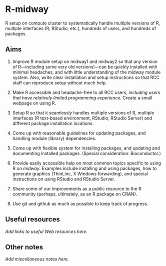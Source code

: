 # R-midway

R setup on compute cluster to systematically handle multiple versions
of R, multiple interfaces (R, RStudio, etc.), hundreds of users, and
hundreds of packages.

## Aims

1. Improve R module setup on midway1 and midway2 so that any version
of R—including some very old versions!—can be quickly installed with
minimal headaches, and with little understanding of the midway module
system. Also, write clear installation and setup instructions so that
RCC staff can reproduce setup without much help.

2. Make R accessible and headache-free to all RCC users, *including
users that have relatively limited programming experience.* Create a
small webpage on using R.

3. Setup R so that it seamlessly handles multiple versions of R,
multiple interfaces (R text-based environment, RStudio, RStudio
Server) and different package installation locations.

4. Come up with reasonable guidelines for updating packages, and
handling module (library) dependencies.

5. Come up with flexible system for installing packages, and updating
and documenting installed packages. (Special consideration:
Bioconductor.)

6. Provide easily accessible help on most common topics specific to
using R on *midway*. Examples include installing and using packages,
how to generate graphics (ThinLinc, X Windows forwarding), and special
instructions on using RStudio and RStudio Server.

7. Share some of our improvements as a public resource to the R
community (perhaps, ultimately, as an R package on CRAN).

8. Use git and github as much as possible to keep track of progress.

## Useful resources

*Add links to useful Web resources here.*

## Other notes

*Add miscellaneous notes here.*
